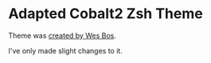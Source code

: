 # Adapted Cobalt2 Zsh Theme

Theme was [created by Wes Bos](https://github.com/wesbos/Cobalt2-iterm).

I've only made slight changes to it.